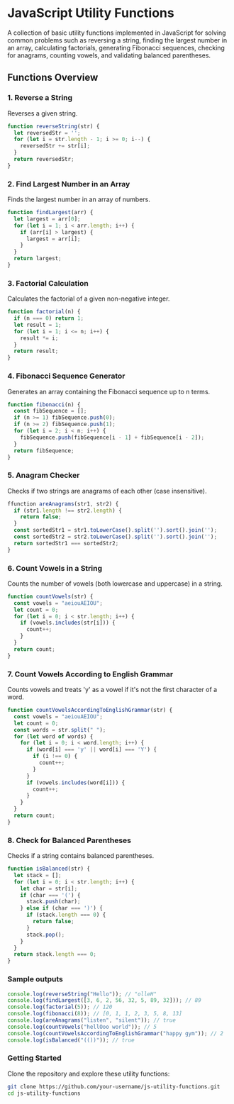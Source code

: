 # JavaScript Utility Functions

A collection of basic utility functions implemented in JavaScript for solving common problems such as reversing a string, finding the largest number in an array, calculating factorials, generating Fibonacci sequences, checking for anagrams, counting vowels, and validating balanced parentheses.

## Functions Overview

### 1. Reverse a String

Reverses a given string.

```javascript
function reverseString(str) {
  let reversedStr = ''; 
  for (let i = str.length - 1; i >= 0; i--) {
    reversedStr += str[i];
  }
  return reversedStr;
}
```

### 2. Find Largest Number in an Array

Finds the largest number in an array of numbers.

```javascript
function findLargest(arr) {
  let largest = arr[0];
  for (let i = 1; i < arr.length; i++) {
    if (arr[i] > largest) {
      largest = arr[i];
    }
  }
  return largest;
}
```

### 3. Factorial Calculation

Calculates the factorial of a given non-negative integer.

```javascript
function factorial(n) {
  if (n === 0) return 1;
  let result = 1;
  for (let i = 1; i <= n; i++) {
    result *= i;
  }
  return result;
}
```

### 4. Fibonacci Sequence Generator

Generates an array containing the Fibonacci sequence up to n terms.

```javascript
function fibonacci(n) {
  const fibSequence = [];
  if (n >= 1) fibSequence.push(0);
  if (n >= 2) fibSequence.push(1);
  for (let i = 2; i < n; i++) {
    fibSequence.push(fibSequence[i - 1] + fibSequence[i - 2]);
  }
  return fibSequence;
}
```

### 5. Anagram Checker

Checks if two strings are anagrams of each other (case insensitive).

```javascript
ffunction areAnagrams(str1, str2) {
  if (str1.length !== str2.length) {
    return false;
  }
  const sortedStr1 = str1.toLowerCase().split('').sort().join('');
  const sortedStr2 = str2.toLowerCase().split('').sort().join('');
  return sortedStr1 === sortedStr2;
}
```

### 6. Count Vowels in a String

Counts the number of vowels (both lowercase and uppercase) in a string.

```javascript
function countVowels(str) {
  const vowels = "aeiouAEIOU";
  let count = 0;
  for (let i = 0; i < str.length; i++) {
    if (vowels.includes(str[i])) {
      count++;
    }
  }
  return count;
}
```

### 7. Count Vowels According to English Grammar

Counts vowels and treats 'y' as a vowel if it's not the first character of a word.

```javascript
function countVowelsAccordingToEnglishGrammar(str) {
  const vowels = "aeiouAEIOU";
  let count = 0;
  const words = str.split(" ");
  for (let word of words) {
    for (let i = 0; i < word.length; i++) {
      if (word[i] === 'y' || word[i] === 'Y') {
        if (i !== 0) {
          count++;
        }
      }
      if (vowels.includes(word[i])) {
        count++;
      }
    }
  }
  return count;
}
```

### 8. Check for Balanced Parentheses

Checks if a string contains balanced parentheses.

```javascript
function isBalanced(str) {
  let stack = [];
  for (let i = 0; i < str.length; i++) {
    let char = str[i];
    if (char === '(') {
      stack.push(char);
    } else if (char === ')') {
      if (stack.length === 0) {
        return false;
      }
      stack.pop();
    }
  }
  return stack.length === 0;
}
```

### Sample outputs

```javascript
console.log(reverseString("Hello")); // "olleH"
console.log(findLargest([3, 6, 2, 56, 32, 5, 89, 32])); // 89
console.log(factorial(5)); // 120
console.log(fibonacci(8)); // [0, 1, 1, 2, 3, 5, 8, 13]
console.log(areAnagrams("listen", "silent")); // true
console.log(countVowels("hellOoo world")); // 5
console.log(countVowelsAccordingToEnglishGrammar("happy gym")); // 2
console.log(isBalanced("(())")); // true
```

### Getting Started

Clone the repository and explore these utility functions:

```bash
git clone https://github.com/your-username/js-utility-functions.git
cd js-utility-functions
```



